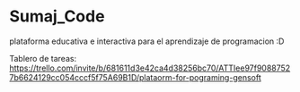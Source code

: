 # Sumaj_Code
plataforma educativa e interactiva para el aprendizaje de programacion :D

Tablero de tareas: https://trello.com/invite/b/681611d3e42ca4d38256bc70/ATTIee97f90887527b6624129cc054cccf5f75A69B1D/plataorm-for-pograming-gensoft